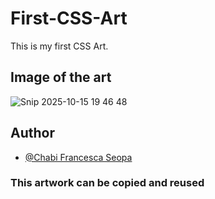 # First-CSS-Art


This is my first CSS Art. 

## Image of the art

![Snip 2025-10-15 19 46 48](https://github.com/user-attachments/assets/42166e80-882d-4c18-8afa-95d7334888d1)


## Author
- [@Chabi Francesca Seopa](https://www.github.com/charbileigh)

### This artwork can be copied and reused 
